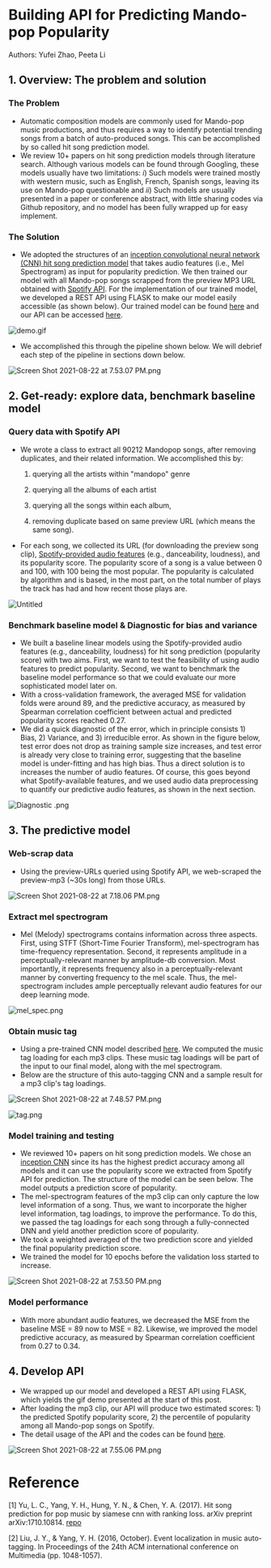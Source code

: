 # Building API for Predicting Mando-pop Popularity

Authors: Yufei Zhao, Peeta Li

## 1. Overview: The problem and solution

### The Problem

- Automatic composition models are commonly used for Mando-pop music productions, and thus requires a way to identify potential trending songs from a batch of auto-produced songs. This can be accomplished by so called hit song prediction model.
- We review 10+ papers on hit song prediction models through literature search. Although various models can be found through Googling, these models usually have two limitations: *i*) Such models were trained mostly with western music, such as English, French, Spanish songs, leaving its use on Mando-pop questionable and *ii*) Such models are usually presented in a paper or conference abstract, with little sharing codes via Github repository,  and no model has been fully wrapped up for easy implement.

### The Solution

- We adopted the structures of an [inception convolutional neural network (CNN) hit song prediction model](https://arxiv.org/pdf/1710.10814.pdf) that takes audio features (i.e., Mel Spectrogram) as input for popularity prediction. We then trained our model with all Mando-pop songs scrapped from the preview MP3 URL obtained with [Spotify API](https://developer.spotify.com/). For the implementation of our trained model, we developed a REST API using FLASK to make our model easily accessible (as shown below). Our trained model can be found [here](https://github.com/Irisfee/spotify_analysis) and our API can be accessed [here](https://github.com/Irisfee/popularity_predict_api).

![demo.gif](Building%20API%20for%20Predicting%20Mando-pop%20Popularity%2000db7035e3ff4ef185883cdba69de8a0/demo.gif)

- We accomplished this through the pipeline shown below. We will debrief each step of the pipeline in sections down below.

![Screen Shot 2021-08-22 at 7.53.07 PM.png](Building%20API%20for%20Predicting%20Mando-pop%20Popularity%2000db7035e3ff4ef185883cdba69de8a0/Screen_Shot_2021-08-22_at_7.53.07_PM.png)


## 2. Get-ready: explore data, benchmark baseline model

### Query data with Spotify API

- We wrote a class to extract all 90212 Mandopop songs, after removing duplicates, and their related information. We accomplished this by:

    1. querying all the artists within "mandopo" genre

    2. querying all the albums of each artist

    3. querying all the songs within each album,

    4. removing duplicate based on same preview URL (which means the same song).

- For each song, we collected its URL (for downloading the preview song clip),  [Spotify-provided audio features](https://developer.spotify.com/documentation/web-api/reference/#endpoint-get-audio-features) (e.g., danceability, loudness), and its popularity score. The popularity score of a song is a value between 0 and 100, with 100 being the most popular. The popularity is calculated by algorithm and is based, in the most part, on the total number of plays the track has had and how recent those plays are.

![Untitled](Building%20API%20for%20Predicting%20Mando-pop%20Popularity%2000db7035e3ff4ef185883cdba69de8a0/Untitled.png)

### Benchmark baseline model & Diagnostic for bias and variance

- We built a baseline linear models using the Spotify-provided audio features (e.g., danceability, loudness) for hit song prediction (popularity score) with two aims. First, we want to test the feasibility of using audio features to predict popularity. Second, we want to benchmark the baseline model performance so that we could evaluate our more sophisticated model later on.
- With a cross-validation framework, the averaged MSE for validation folds were around 89, and the predictive accuracy, as measured by Spearman correlation coefficient between actual and predicted popularity scores reached 0.27.
- We did a quick diagnostic of the error, which in principle consists 1) Bias, 2) Variance, and 3) irreducible error. As shown in the figure below, test error does not drop as training sample size increases, and test error is already very close to training error, suggesting that the baseline model is under-fitting and has high bias. Thus a direct solution is to increases the number of audio features. Of course, this goes beyond what Spotify-available features, and we used audio data preprocessing to quantify our predictive audio features, as shown in the next section.

![Diagnostic .png](Building%20API%20for%20Predicting%20Mando-pop%20Popularity%2000db7035e3ff4ef185883cdba69de8a0/Diagnostic_.png)

## 3. The predictive model

### Web-scrap data

- Using the preview-URLs queried using Spotify API, we web-scraped the preview-mp3 (~30s long) from those URLs.

![Screen Shot 2021-08-22 at 7.18.06 PM.png](Building%20API%20for%20Predicting%20Mando-pop%20Popularity%2000db7035e3ff4ef185883cdba69de8a0/Screen_Shot_2021-08-22_at_7.18.06_PM.png)

### Extract mel spectrogram

- Mel (Melody) spectrograms contains information across three aspects. First, using STFT (Short-Time Fourier Transform), mel-spectrogram has time-frequency representation. Second, it represents amplitude in a perceptually-relevant manner by amplitude-db conversion. Most importantly, it represents frequency also in a perceptually-relevant manner by converting frequency to the mel scale. Thus, the mel-spectrogram includes ample perceptually relevant audio features for our deep learning mode.

![mel_spec.png](Building%20API%20for%20Predicting%20Mando-pop%20Popularity%2000db7035e3ff4ef185883cdba69de8a0/mel_spec.png)

### Obtain music tag

- Using a pre-trained CNN model described [here](http://mac.citi.sinica.edu.tw/~yang/pub/liu16mm.pdf). We computed the music tag loading for each mp3 clips. These music tag loadings will be part of the input to our final model, along with the mel spectrogram.
- Below are the structure of this auto-tagging CNN and a sample result for a mp3 clip's tag loadings.

![Screen Shot 2021-08-22 at 7.48.57 PM.png](Building%20API%20for%20Predicting%20Mando-pop%20Popularity%2000db7035e3ff4ef185883cdba69de8a0/Screen_Shot_2021-08-22_at_7.48.57_PM.png)

![tag.png](Building%20API%20for%20Predicting%20Mando-pop%20Popularity%2000db7035e3ff4ef185883cdba69de8a0/tag.png)

### Model training and testing

- We reviewed 10+ papers on hit song prediction models. We chose an [inception CNN](https://arxiv.org/pdf/1710.10814.pdf) since its has the highest predict accuracy among all models and it can use the popularity score we extracted from Spotify API for prediction. The structure of the model can be seen below. The model outputs a prediction score of popularity.
- The mel-spectrogram features of the mp3 clip can only capture the low level information of a song. Thus, we want to incorporate the higher level information, tag loadings, to improve the performance. To do this, we passed the tag loadings for each song through a fully-connected DNN and yield another prediction score of popularity.
- We took a weighted averaged of the two prediction score and yielded the final popularity prediction score.
- We trained the model for 10 epochs before the validation loss started to increase.

![Screen Shot 2021-08-22 at 7.53.50 PM.png](Building%20API%20for%20Predicting%20Mando-pop%20Popularity%2000db7035e3ff4ef185883cdba69de8a0/Screen_Shot_2021-08-22_at_7.53.50_PM.png)

### Model performance

- With more abundant audio features, we decreased the MSE from the baseline MSE = 89 now to MSE = 82. Likewise, we improved the model predictive accuracy, as measured by Spearman correlation coefficient from 0.27 to 0.34.

## 4. Develop API

- We wrapped up our model and developed a REST API using FLASK, which yields the gif demo presented at the start of this post.
- After loading the mp3 clip, our API will produce two estimated scores: 1) the predicted Spotify popularity score, 2) the percentile of popularity among all Mando-pop songs on Spotify.
- The detail usage of the API and the codes can be found [here](https://github.com/Irisfee/popularity_predict_api).

![Screen Shot 2021-08-22 at 7.55.06 PM.png](Building%20API%20for%20Predicting%20Mando-pop%20Popularity%2000db7035e3ff4ef185883cdba69de8a0/Screen_Shot_2021-08-22_at_7.55.06_PM.png)

# Reference

[1] Yu, L. C., Yang, Y. H., Hung, Y. N., & Chen, Y. A. (2017). Hit song prediction for pop music by siamese cnn with ranking loss. arXiv preprint arXiv:1710.10814. [repo](https://github.com/OckhamsRazor/HSP_CNN)

[2] Liu, J. Y., & Yang, Y. H. (2016, October). Event localization in music auto-tagging. In Proceedings of the 24th ACM international conference on Multimedia (pp. 1048-1057).